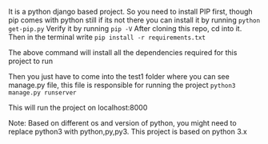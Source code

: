 It is a python django based project. So you need to install PIP first, though pip comes with python still if its not there you can install it by running 
`python get-pip.py` 
Verify it by running 
`pip -V`
After cloning this repo, cd into it.
Then in the terminal write
`pip install -r requirements.txt`

The above command will install all the dependencies required for this project to run

Then you just have to come into the test1 folder where you can see manage.py file, this file is responsible for running the project
`python3 manage.py runserver`

This will run the project on localhost:8000

Note: Based on different os and version of python, you might need to replace python3 with python,py,py3. This project is based on python 3.x
